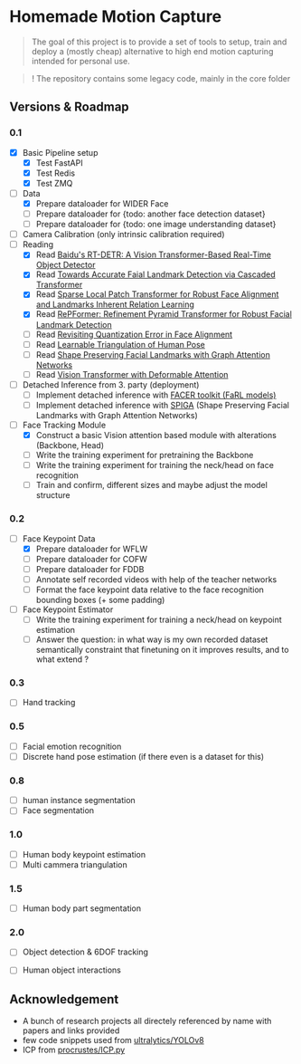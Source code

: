 # Homemade Motion Capture

> The goal of this project is to provide a set of tools to setup, train and deploy a (mostly cheap) alternative to high end motion capturing intended for personal use.

> ! The repository contains some legacy code, mainly in the core folder

## Versions & Roadmap
### 0.1
- [x] Basic Pipeline setup
  - [x] Test FastAPI
  - [x] Test Redis
  - [x] Test ZMQ
- [ ] Data
  - [x] Prepare dataloader for WIDER Face
  - [ ] Prepare dataloader for {todo: another face detection dataset}
  - [ ] Prepare dataloader for {todo: one image understanding dataset}
- [ ] Camera Calibration (only intrinsic calibration required)
- [ ] Reading
  - [x] Read [Baidu's RT-DETR: A Vision Transformer-Based Real-Time Object Detector](https://docs.ultralytics.com/models/rtdetr/)
  - [x] Read [Towards Accurate Faial Landmark Detection via Cascaded Transformer](https://openaccess.thecvf.com/content/CVPR2022/papers/Li_Towards_Accurate_Facial_Landmark_Detection_via_Cascaded_Transformers_CVPR_2022_paper.pdf)
  - [x] Read [Sparse Local Patch Transformer for Robust Face Alignment and Landmarks Inherent Relation Learning](https://openaccess.thecvf.com/content/CVPR2022/papers/Xia_Sparse_Local_Patch_Transformer_for_Robust_Face_Alignment_and_Landmarks_CVPR_2022_paper.pdf)
  - [x] Read [RePFormer: Refinement Pyramid Transformer for Robust Facial Landmark Detection](https://arxiv.org/pdf/2207.03917.pdf)
  - [ ] Read [Revisiting Quantization Error in Face Alignment](https://openaccess.thecvf.com/content/ICCV2021W/MFR/papers/Lan_Revisting_Quantization_Error_in_Face_Alignment_ICCVW_2021_paper.pdf)
  - [ ] Read [Learnable Triangulation of Human Pose](https://arxiv.org/pdf/1905.05754.pdf)
  - [ ] Read [Shape Preserving Facial Landmarks with Graph Attention Networks](https://arxiv.org/pdf/2210.07233.pdf)
  - [ ] Read [Vision Transformer with Deformable Attention](https://github.com/LeapLabTHU/DAT/tree/main)
- [ ] Detached Inference from 3. party (deployment)
  - [ ] Implement detached inference with [FACER toolkit (FaRL models)](https://github.com/FacePerceiver/facer)
  - [ ] Implement detached inference with [SPIGA](https://github.com/andresprados/spiga) (Shape Preserving Facial Landmarks with Graph Attention Networks)
- [ ] Face Tracking Module
  - [x] Construct a basic Vision attention based module with alterations (Backbone, Head)
  - [ ] Write the training experiment for pretraining the Backbone
  - [ ] Write the training experiment for training the neck/head on face recognition
  - [ ] Train and confirm, different sizes and maybe adjust the model structure
### 0.2
- [ ] Face Keypoint Data
  - [x] Prepare dataloader for WFLW
  - [ ] Prepare dataloader for COFW
  - [ ] Prepare dataloader for FDDB
  - [ ] Annotate self recorded videos with help of the teacher networks
  - [ ] Format the face keypoint data relative to the face recognition bounding boxes (+ some padding)
- [ ] Face Keypoint Estimator
  - [ ] Write the training experiment for training a neck/head on keypoint estimation
  - [ ] Answer the question: in what way is my own recorded dataset semantically constraint that finetuning on it improves results, and to what extend ?
### 0.3
- [ ] Hand tracking
### 0.5
- [ ] Facial emotion recognition
- [ ] Discrete hand pose estimation (if there even is a dataset for this)
### 0.8
- [ ] human instance segmentation
- [ ] Face segmentation
### 1.0
- [ ] Human body keypoint estimation
- [ ] Multi cammera triangulation
### 1.5
- [ ] Human body part segmentation
### 2.0
- [ ] Object detection & 6DOF tracking
- [ ] Human object interactions


## Acknowledgement
- A bunch of research projects all directely referenced by name with papers and links provided
- few code snippets used from [ultralytics/YOLOv8](https://github.com/ultralytics/ultralytics)
- ICP from [procrustes/ICP.py](https://github.com/bmershon/procrustes/blob/master/ICP.py)